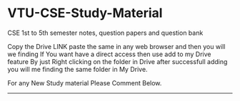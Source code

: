 # VTU-CSE-Study-Material
CSE 1st to 5th semester notes, question papers and question bank



Copy the Drive LINK
paste the same in any web browser 
and then you will we finding <Study Material>
  If You want have a direct access then use add to my Drive feature 
  By just Right clicking on the folder in Drive 
  after successfull adding you will me finding the same folder in My Drive.
  
  For any New Study material Please Comment Below.
   
   -------------------------------------------------------------------------------
